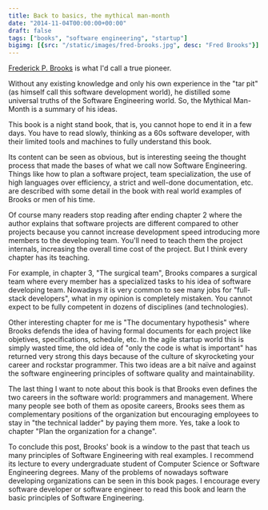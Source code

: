 ```yaml
---
title: Back to basics, the mythical man-month
date: "2014-11-04T00:00:00+00:00"
draft: false
tags: ["books", "software engineering", "startup"]
bigimg: [{src: "/static/images/fred-brooks.jpg", desc: "Fred Brooks"}]
---
```



[Frederick P. Brooks](https://en.wikipedia.org/wiki/Fred_Brooks) is what I'd call a true pioneer.


Without any existing knowledge and only his own experience in the "tar pit" (as himself call this software development world), he distilled some universal truths of the Software Engineering world. So, the Mythical Man-Month is a summary of his ideas.

This book is a night stand book, that is, you cannot hope to end it in a few days. You have to read slowly, thinking as a 60s software developer, with their limited tools and machines to fully understand this book.

Its content can be seen as obvious, but is interesting seeing the thought process that made the bases of what we call now Software Engineering. Things like how to plan a software project, team specialization, the use of high languages over efficiency, a strict and well-done documentation, etc. are described with some detail in the book with real world examples of Brooks or men of his time.

Of course many readers stop reading after ending chapter 2 where the author explains that software projects are different compared to other projects because you cannot increase development speed introducing more members to the developing team. You'll need to teach them the project internals, increasing the overall time cost of the project. But I think every chapter has its teaching.

For example, in chapter 3, "The surgical team", Brooks compares a surgical team where every member has a specialized tasks to his idea of software developing team. Nowadays it is very common to see many jobs for "full-stack developers", what in my opinion is completely mistaken. You cannot expect to be fully competent in dozens of disciplines (and technologies).

Other interesting chapter for me is "The documentary hypothesis" where Brooks defends the idea of having formal documents for each project like objetives, specifications, schedule, etc. In the agile startup world this is simply wasted time, the old idea of "only the code is what is important" has returned very strong this days because of the culture of skyrocketing your career and rockstar programmer. This two ideas are a bit naïve and against the software engineering principles of software quality and maintainability.

The last thing I want to note about this book is that Brooks even defines the two careers in the software world: programmers and management. Where many people see both of them as oposite careers, Brooks sees them as complementary positions of the organization but encouraging employees to stay in "the technical ladder" by paying them more. Yes, take a look to chapter "Plan the organization for a change".

To conclude this post, Brooks' book is a window to the past that teach us many principles of Software Engineering with real examples. I recommend its lecture to every undergraduate student of Computer Science or Software Engineering degrees. Many of the problems of nowadays software developing organizations can be seen in this book pages. I encourage every software developer or software engineer to read this book and learn the basic principles of Software Engineering.

